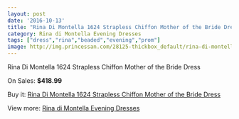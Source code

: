 ```yaml
---
layout: post
date: '2016-10-13'
title: "Rina Di Montella 1624 Strapless Chiffon Mother of the Bride Dress"
category: Rina di Montella Evening Dresses
tags: ["dress","rina","beaded","evening","prom"]
image: http://img.princessan.com/28125-thickbox_default/rina-di-montella-1624-strapless-chiffon-mother-of-the-bride-dress.jpg
---
```

Rina Di Montella 1624 Strapless Chiffon Mother of the Bride Dress

On Sales: **$418.99**
<a href="https://www.princessan.com/en/rina-di-montella-evening-dresses/12851-rina-di-montella-1624-strapless-chiffon-mother-of-the-bride-dress.html"><amp-img layout="responsive" width="600" height="600" src="//img.princessan.com/28125-thickbox_default/rina-di-montella-1624-strapless-chiffon-mother-of-the-bride-dress.jpg" alt="Rina Di Montella 1624 Strapless Chiffon Mother of the Bride Dress 0" /></a>

Buy it: [Rina Di Montella 1624 Strapless Chiffon Mother of the Bride Dress](https://www.princessan.com/en/rina-di-montella-evening-dresses/12851-rina-di-montella-1624-strapless-chiffon-mother-of-the-bride-dress.html "Rina Di Montella 1624 Strapless Chiffon Mother of the Bride Dress")

View more: [Rina di Montella Evening Dresses](https://www.princessan.com/en/53-rina-di-montella-evening-dresses "Rina di Montella Evening Dresses")